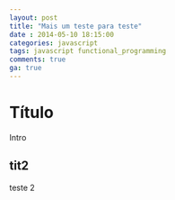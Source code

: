 ```yaml
---
layout: post
title: "Mais um teste para teste"
date : 2014-05-10 18:15:00
categories: javascript
tags: javascript functional_programming
comments: true
ga: true
---
```



Título
=====

Intro

## tit2
teste 2
